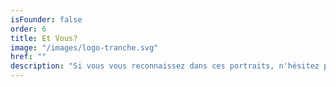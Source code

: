 ```yaml
---
isFounder: false
order: 6
title: Et Vous?
image: "/images/logo-tranche.svg"
href: ""
description: "Si vous vous reconnaissez dans ces portraits, n'hésitez pas à rejoindre la communauté des Crocos. Plus on a de dents, plus on rit."
---
```

